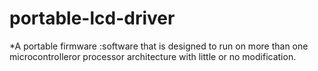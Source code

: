 # portable-lcd-driver
*A portable firmware :software that is designed to run on more than one
microcontrolleror processor architecture with little or no modification.
